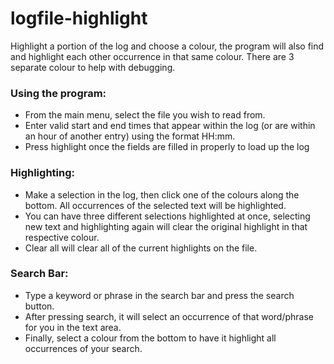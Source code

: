 # logfile-highlight
Highlight a portion of the log and choose a colour, the program will also find and highlight each other occurrence in that same colour. There are 3 separate colour to help with debugging.

### Using the program:

- From the main menu, select the file you wish to read from.
- Enter valid start and end times that appear within the log (or are within an hour of another entry) using the format HH:mm.
- Press highlight once the fields are filled in properly to load up the log

### Highlighting:

- Make a selection in the log, then click one of the colours along the bottom. All occurrences of the selected text will be highlighted.
- You can have three different selections highlighted at once, selecting new text and highlighting again will clear the original highlight   in that respective colour.
- Clear all will clear all of the current highlights on the file.

### Search Bar:
- Type a keyword or phrase in the search bar and press the search button.
- After pressing search, it will select an occurrence of that word/phrase for you in the text area.
- Finally, select a colour from the bottom to have it highlight all occurrences of your search.
